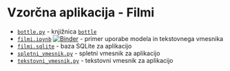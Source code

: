 # Vzorčna aplikacija - Filmi

* [`bottle.py`](bottle.py) - knjižnica [`bottle`](https://bottlepy.org/)
* [`filmi.ipynb`](https://nbviewer.org/github/jaanos/podatkovne-baze-1/blob/main/predavanja/filmi/2023/filmi.ipynb) [![Binder](https://mybinder.org/badge_logo.svg)](https://mybinder.org/v2/gh/jaanos/podatkovne-baze-1/HEAD?labpath=predavanja/filmi/2023/filmi.ipynb) - primer uporabe modela in tekstovnega vmesnika
* [`filmi.sqlite`](filmi.sqlite) - baza SQLite za aplikacijo
* [`spletni_vmesnik.py`](spletni_vmesnik.py) - spletni vmesnik za aplikacijo
* [`tekstovni_vmesnik.py`](tekstovni_vmesnik.py) - tekstovni vmesnik za aplikacijo
